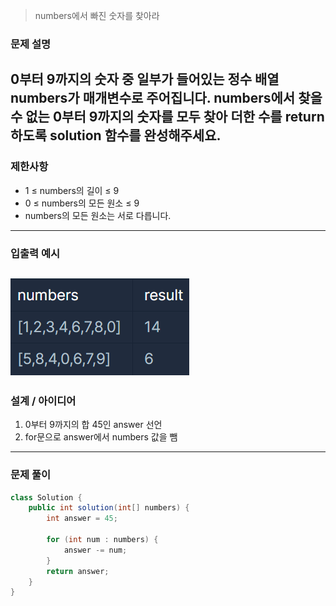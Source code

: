 > numbers에서 빠진 숫자를 찾아라

### 문제 설명

0부터 9까지의 숫자 중 일부가 들어있는 정수 배열 numbers가 매개변수로 주어집니다. 
numbers에서 찾을 수 없는 0부터 9까지의 숫자를 모두 찾아 더한 수를 return 하도록 solution 함수를 완성해주세요.
---

### 제한사항

- 1 ≤ numbers의 길이 ≤ 9
 - 0 ≤ numbers의 모든 원소 ≤ 9
 - numbers의 모든 원소는 서로 다릅니다.
---

### 입출력 예시

![img.png](img.png)
---

### 설계 / 아이디어

1. 0부터 9까지의 합 45인 answer 선언
2. for문으로 answer에서 numbers 값을 뺌
---

### 문제 풀이

```java
class Solution {
    public int solution(int[] numbers) {
        int answer = 45;

        for (int num : numbers) {
            answer -= num;
        }
        return answer;
    }
}
```